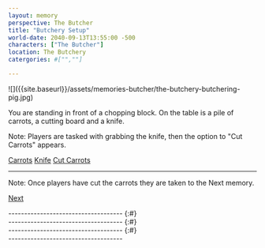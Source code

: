 ```yaml
---
layout: memory
perspective: The Butcher
title: "Butchery Setup"
world-date: 2040-09-13T13:55:00 -500
characters: ["The Butcher"]
location: The Butchery
catergories: #["",""]

---
```


<section markdown="1" id ="start" class="memorySection">
![]({{site.baseurl}}/assets/memories-butcher/the-butchery-butchering-pig.jpg)

You are standing in front of a chopping block. On the table is a pile of carrots, a cutting board and a knife. 

Note: Players are tasked with grabbing the knife, then the option to "Cut Carrots" appears.  

[Carrots]()
[Knife]() 
[Cut Carrots]() 

------------------------------------

Note: Once players have cut the carrots they are taken to the Next memory.

[Next]({{site.baseurl}}/memories/M01-Butcher-Butchery-Empty-With-Boss/)

</section>
------------------------------------
{:#}
<section markdown="1" class="memorySection">

</section>
------------------------------------
{:#}
<section markdown="1" class="memorySection">

</section>
------------------------------------
{:#}
<section markdown="1" class="memorySection">

</section>
------------------------------------
 

